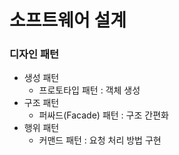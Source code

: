 # 소프트웨어 설계

### 디자인 패턴

- 생성 패턴
  - 프로토타입 패턴 : 객체 생성
- 구조 패턴
  - 퍼싸드(Facade) 패턴 : 구조 간편화
- 행위 패턴
  - 커맨드 패턴 : 요청 처리 방법 구현
